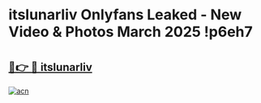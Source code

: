 # itslunarliv Onlyfans Leaked - New Video & Photos March 2025 !p6eh7

# <h2><a href="https://fcgqxn.iuczelnia.edu.pl?title=itslunarliv&ref=p6eh7">🔗👉 🔴 itslunarliv</a></h2>

[![acn](https://github.com/user-attachments/assets/0f9c940e-d8b0-45ae-aac7-cd30a18b3e1c)](https://fcgqxn.iuczelnia.edu.pl?title=itslunarliv&ref=p6eh7)

